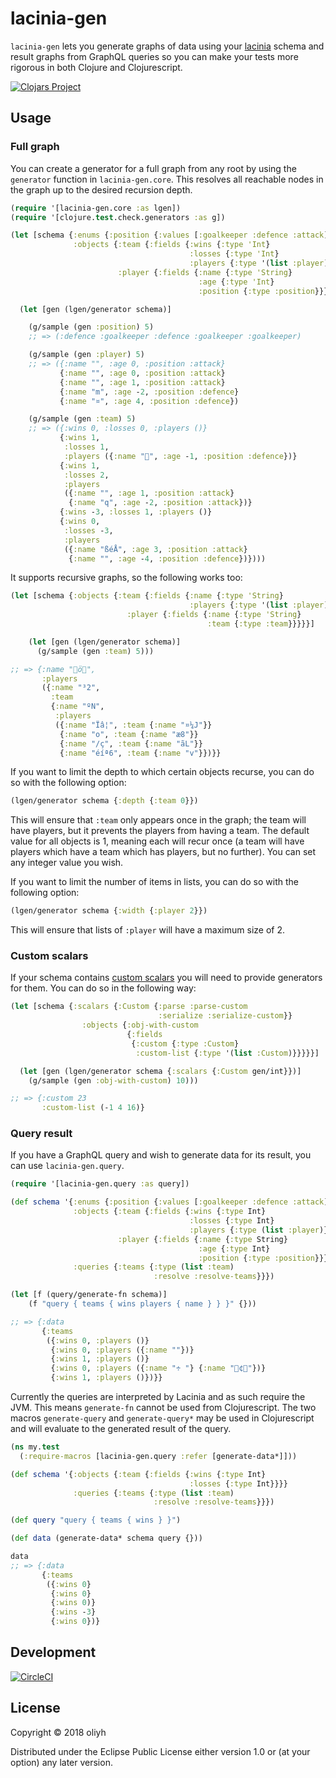 # lacinia-gen

`lacinia-gen` lets you generate graphs of data using your [lacinia](https://github.com/walmartlabs/lacinia) schema
and result graphs from GraphQL queries so you can make your tests more rigorous in both Clojure and Clojurescript.

[![Clojars Project](https://img.shields.io/clojars/v/lacinia-gen.svg)](https://clojars.org/lacinia-gen)

## Usage

### Full graph

You can create a generator for a full graph from any root by using the `generator` function in
`lacinia-gen.core`. This resolves all reachable nodes in the graph up to the desired recursion depth.

```clojure
(require '[lacinia-gen.core :as lgen])
(require '[clojure.test.check.generators :as g])

(let [schema {:enums {:position {:values [:goalkeeper :defence :attack]}}
              :objects {:team {:fields {:wins {:type 'Int}
                                        :losses {:type 'Int}
                                        :players {:type '(list :player)}}}
                        :player {:fields {:name {:type 'String}
                                          :age {:type 'Int}
                                          :position {:type :position}}}}}]

  (let [gen (lgen/generator schema)]

    (g/sample (gen :position) 5)
    ;; => (:defence :goalkeeper :defence :goalkeeper :goalkeeper)

    (g/sample (gen :player) 5)
    ;; => ({:name "", :age 0, :position :attack}
           {:name "", :age 0, :position :attack}
           {:name "", :age 1, :position :attack}
           {:name "m", :age -2, :position :defence}
           {:name "¤", :age 4, :position :defence})

    (g/sample (gen :team) 5)
    ;; => ({:wins 0, :losses 0, :players ()}
           {:wins 1,
            :losses 1,
            :players ({:name "", :age -1, :position :defence})}
           {:wins 1,
            :losses 2,
            :players
            ({:name "", :age 1, :position :attack}
             {:name "q", :age -2, :position :attack})}
           {:wins -3, :losses 1, :players ()}
           {:wins 0,
            :losses -3,
            :players
            ({:name "ßéÅ", :age 3, :position :attack}
             {:name "", :age -4, :position :defence})})))
```

It supports recursive graphs, so the following works too:

```clojure
(let [schema {:objects {:team {:fields {:name {:type 'String}
                                        :players {:type '(list :player)}}}
                          :player {:fields {:name {:type 'String}
                                            :team {:type :team}}}}}]

    (let [gen (lgen/generator schema)]
      (g/sample (gen :team) 5)))

;; => {:name "ö",
       :players
       ({:name "³2",
         :team
         {:name "ºN",
          :players
          ({:name "Ïâ¦", :team {:name "¤¼J"}}
           {:name "o", :team {:name "æ8"}}
           {:name "/ç", :team {:name "ãL"}}
           {:name "éíª6", :team {:name "v"}})}}
```

If you want to limit the depth to which certain objects recurse, you can do so with the following option:

```clojure
(lgen/generator schema {:depth {:team 0}})
```

This will ensure that `:team` only appears once in the graph; the team will have players, but it prevents the players from having a team.
The default value for all objects is 1, meaning each will recur once (a team will have players which have a team which has players, but no further).
You can set any integer value you wish.

If you want to limit the number of items in lists, you can do so with the following option:

```clojure
(lgen/generator schema {:width {:player 2}})
```

This will ensure that lists of `:player` will have a maximum size of 2.

### Custom scalars

If your schema contains [custom scalars](http://lacinia.readthedocs.io/en/latest/custom-scalars.html) you will need to
provide generators for them. You can do so in the following way:

```clojure
(let [schema {:scalars {:Custom {:parse :parse-custom
                                 :serialize :serialize-custom}}
                :objects {:obj-with-custom
                          {:fields
                           {:custom {:type :Custom}
                            :custom-list {:type '(list :Custom)}}}}}]

  (let [gen (lgen/generator schema {:scalars {:Custom gen/int}})]
    (g/sample (gen :obj-with-custom) 10)))

;; => {:custom 23
       :custom-list (-1 4 16)}
```

### Query result

If you have a GraphQL query and wish to generate data for its result, you can use `lacinia-gen.query`.

```clojure
(require '[lacinia-gen.query :as query])

(def schema '{:enums {:position {:values [:goalkeeper :defence :attack]}}
              :objects {:team {:fields {:wins {:type Int}
                                        :losses {:type Int}
                                        :players {:type (list :player)}}}
                        :player {:fields {:name {:type String}
                                          :age {:type Int}
                                          :position {:type :position}}}}
              :queries {:teams {:type (list :team)
                                :resolve :resolve-teams}}})

(let [f (query/generate-fn schema)]
    (f "query { teams { wins players { name } } }" {}))

;; => {:data
       {:teams
        ({:wins 0, :players ()}
         {:wins 0, :players ({:name ""})}
         {:wins 1, :players ()}
         {:wins 0, :players ({:name "÷ "} {:name "¢"})}
         {:wins 1, :players ()})}}
```

Currently the queries are interpreted by Lacinia and as such require the JVM. This means
`generate-fn` cannot be used from Clojurescript. The two macros `generate-query` and
`generate-query*` may be used in Clojurescript and will evaluate to the generated result
of the query.

```clojure
(ns my.test
  (:require-macros [lacinia-gen.query :refer [generate-data*]]))

(def schema '{:objects {:team {:fields {:wins {:type Int}
                                        :losses {:type Int}}}}
              :queries {:teams {:type (list :team)
                                :resolve :resolve-teams}}})

(def query "query { teams { wins } }")

(def data (generate-data* schema query {}))

data
;; => {:data
       {:teams
        ({:wins 0}
         {:wins 0}
         {:wins 0)}
         {:wins -3}
         {:wins 0})}
```

## Development

[![CircleCI](https://circleci.com/gh/oliyh/lacinia-gen.svg?style=svg)](https://circleci.com/gh/oliyh/lacinia-gen)

## License

Copyright © 2018 oliyh

Distributed under the Eclipse Public License either version 1.0 or (at
your option) any later version.

